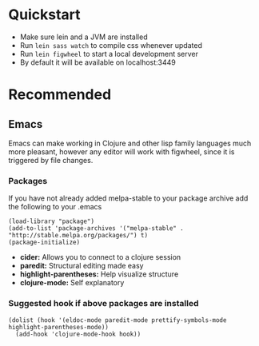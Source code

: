 

# Quickstart

-   Make sure lein and a JVM are installed
-   Run `lein sass watch` to compile css whenever updated
-   Run `lein figwheel` to start a local development server
-   By default it will be available on localhost:3449


# Recommended


## Emacs

Emacs can make working in Clojure and other lisp family languages
much more pleasant, however any editor will work with figwheel,
since it is triggered by file changes.


### Packages

If you have not already added melpa-stable to your package archive add
the following to your .emacs

    (load-library "package")
    (add-to-list 'package-archives '("melpa-stable" . "http://stable.melpa.org/packages/") t)
    (package-initialize)

-   **cider:** Allows you to connect to a clojure session
-   **paredit:** Structural editing made easy
-   **highlight-parentheses:** Help visualize structure
-   **clojure-mode:** Self explanatory


### Suggested hook if above packages are installed

    (dolist (hook '(eldoc-mode paredit-mode prettify-symbols-mode highlight-parentheses-mode))
      (add-hook 'clojure-mode-hook hook))


